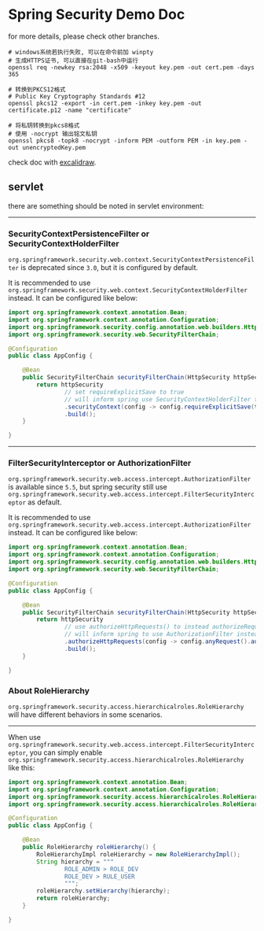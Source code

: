# Spring Security Demo Doc

for more details, please check other branches.

```shell
# windows系统若执行失败, 可以在命令前加 winpty
# 生成HTTPS证书, 可以直接在git-bash中运行
openssl req -newkey rsa:2048 -x509 -keyout key.pem -out cert.pem -days 365
````

```shell
# 转换到PKCS12格式
# Public Key Cryptography Standards #12
openssl pkcs12 -export -in cert.pem -inkey key.pem -out certificate.p12 -name "certificate"
```

```shell
# 将私钥转换到pkcs8格式
# 使用 -nocrypt 输出铭文私钥
openssl pkcs8 -topk8 -nocrypt -inform PEM -outform PEM -in key.pem -out unencryptedKey.pem
```

check doc with [excalidraw](https://excalidraw.com/).

## servlet

there are something should be noted in servlet environment:

---

### SecurityContextPersistenceFilter or SecurityContextHolderFilter

`org.springframework.security.web.context.SecurityContextPersistenceFilter` is deprecated since `3.0`, but it is
configured by default.

It is recommended to use `org.springframework.security.web.context.SecurityContextHolderFilter` instead.
It can be configured like below:

```java
import org.springframework.context.annotation.Bean;
import org.springframework.context.annotation.Configuration;
import org.springframework.security.config.annotation.web.builders.HttpSecurity;
import org.springframework.security.web.SecurityFilterChain;

@Configuration
public class AppConfig {

    @Bean
    public SecurityFilterChain securityFilterChain(HttpSecurity httpSecurity) throws Exception {
        return httpSecurity
                // set requireExplicitSave to true
                // will inform spring use SecurityContextHolderFilter to instead SecurityContextPersistenceFilter
                .securityContext(config -> config.requireExplicitSave(true))
                .build();
    }

}
```

---

### FilterSecurityInterceptor or AuthorizationFilter

`org.springframework.security.web.access.intercept.AuthorizationFilter` is available since `5.5`,
but spring security still use `org.springframework.security.web.access.intercept.FilterSecurityInterceptor` as default.

It is recommended to use `org.springframework.security.web.access.intercept.AuthorizationFilter` instead.
It can be configured like below:

```java
import org.springframework.context.annotation.Bean;
import org.springframework.context.annotation.Configuration;
import org.springframework.security.config.annotation.web.builders.HttpSecurity;
import org.springframework.security.web.SecurityFilterChain;

@Configuration
public class AppConfig {

    @Bean
    public SecurityFilterChain securityFilterChain(HttpSecurity httpSecurity) throws Exception {
        return httpSecurity
                // use authorizeHttpRequests() to instead authorizeRequests()
                // will inform spring to use AuthorizationFilter instead FilterSecurityInterceptor
                .authorizeHttpRequests(config -> config.anyRequest().authenticated())
                .build();
    }

}
```

### About RoleHierarchy

`org.springframework.security.access.hierarchicalroles.RoleHierarchy` will have different behaviors in some scenarios.

---

When use `org.springframework.security.web.access.intercept.FilterSecurityInterceptor`,
you can simply enable `org.springframework.security.access.hierarchicalroles.RoleHierarchy` like this:

```java
import org.springframework.context.annotation.Bean;
import org.springframework.context.annotation.Configuration;
import org.springframework.security.access.hierarchicalroles.RoleHierarchy;
import org.springframework.security.access.hierarchicalroles.RoleHierarchyImpl;

@Configuration
public class AppConfig {

    @Bean
    public RoleHierarchy roleHierarchy() {
        RoleHierarchyImpl roleHierarchy = new RoleHierarchyImpl();
        String hierarchy = """
                ROLE_ADMIN > ROLE_DEV
                ROLE_DEV > RULE_USER
                """;
        roleHierarchy.setHierarchy(hierarchy);
        return roleHierarchy;
    }

}
```


